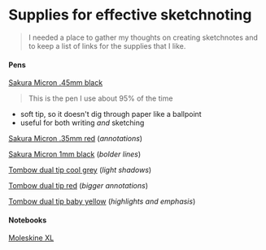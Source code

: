 # Supplies for effective sketchnoting
> I needed a place to gather my thoughts on creating sketchnotes and to keep a list of links for the supplies that I like.

#### Pens
[Sakura Micron .45mm black](http://amzn.com/B007OQ2RPE)
> This is the pen I use about 95% of the time

- soft tip, so it doesn't dig through paper like a ballpoint
- useful for both writing _and_ sketching

[Sakura Micron .35mm red](http://amzn.com/B0019CZZBW) (_annotations_)

[Sakura Micron 1mm black](http://amzn.com/B0019CZZBW) (_bolder lines_)

[Tombow dual tip cool grey](http://amzn.com/B0019CZZBW) (_light shadows_)

[Tombow dual tip red](http://amzn.com/B0019CZZBW) (_bigger annotations_)

[Tombow dual tip baby yellow](http://amzn.com/B0019CZZBW) (_highlights and emphasis_)

#### Notebooks
[Moleskine XL](http://amzn.com/8883707265)
